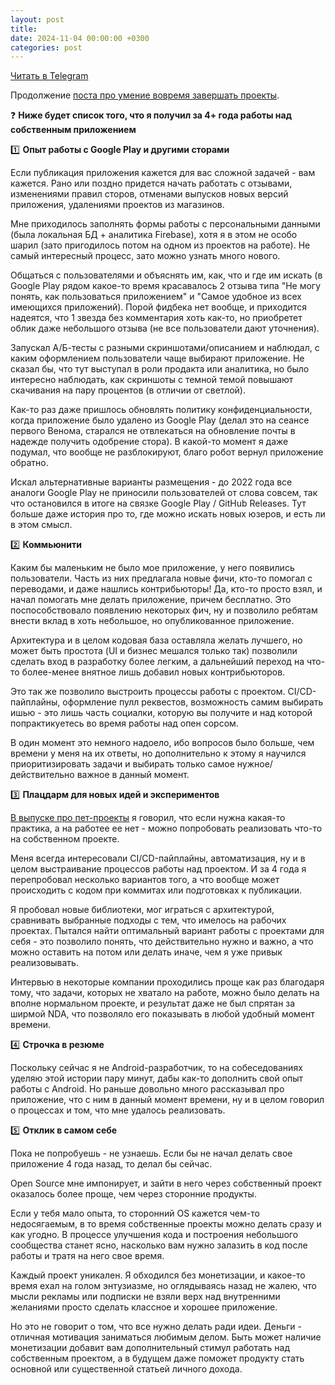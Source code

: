 ```yaml
---
layout: post
title:
date: 2024-11-04 00:00:00 +0300
categories: post
---
```


[Читать в Telegram](https://t.me/fluttermiddlepodcast/351)

Продолжение [поста про умение вовремя завершать проекты](https://t.me/fluttermiddlepodcast/350).

❓ **Ниже будет список того, что я получил за 4+ года работы над собственным приложением**

1️⃣ **Опыт работы с Google Play и другими сторами**

Если публикация приложения кажется для вас сложной задачей - вам кажется. Рано или поздно придется начать работать с
отзывами, изменениями правил сторов, отменами выпусков новых версий приложения, удалениями проектов из магазинов.

Мне приходилось заполнять формы работы с персональными данными (была локальная БД + аналитика Firebase), хотя я в этом
не особо шарил (зато пригодилось потом на одном из проектов на работе). Не самый интересный процесс, зато можно узнать
много нового.

Общаться с пользователями и объяснять им, как, что и где им искать (в Google Play рядом какое-то время красавалось 2
отзыва типа "Не могу понять, как пользоваться приложением" и "Самое удобное из всех имеющихся приложений). Порой фидбека
нет вообще, и приходится надеятся, что 1 звезда без комментария хоть как-то, но приобретет облик даже небольшого
отзыва (не все пользователи дают уточнения).

Запускал A/Б-тесты с разными скриншотами/описанием и наблюдал, с каким оформлением пользователи чаще выбирают
приложение. Не сказал бы, что тут выступал в роли продакта или аналитика, но было интересно наблюдать, как скриншоты с
темной темой повышают скачивания на пару процентов (в отличии от светлой).

Как-то раз даже пришлось обновлять политику конфиденциальности, когда приложение было удалено из Google Play (делал это
на сеансе первого Венома, старался не отвлекаться на обновление почты в надежде получить одобрение стора). В какой-то
момент я даже подумал, что вообще не разблокируют, благо робот вернул приложение обратно.

Искал альтернативные варианты размещения - до 2022 года все аналоги Google Play не приносили пользователей от слова
совсем, так что остановился в итоге на связке Google Play / GitHub Releases. Тут больше даже история про то, где можно
искать новых юзеров, и есть ли в этом смысл.

2️⃣ **Коммьюнити**

Каким бы маленьким не было мое приложение, у него появились пользователи. Часть из них предлагала новые фичи, кто-то
помогал с переводами, и даже нашлись контрибьюторы! Да, кто-то просто взял, и начал помогать мне делать приложение,
причем бесплатно. Это поспособствовало появлению некоторых фич, ну и позволило ребятам внести вклад в хоть небольшое, но
опубликованное приложение.

Архитектура и в целом кодовая база оставляла желать лучшего, но может быть простота (UI и бизнес мешался только так)
позволили сделать вход в разработку более легким, а дальнейший переход на что-то более-менее внятное лишь добавил новых
контрибьюторов.

Это так же позволило выстроить процессы работы с проектом. CI/CD-пайплайны, оформление пулл реквестов, возможность самим
выбирать ишью - это лишь часть социалки, которую вы получите и над которой попрактикуетесь во время работы над опен
сорсом.

В один момент это немного надоело, ибо вопросов было больше, чем времени у меня на их ответы, но дополнительно к этому я
научился приоритизировать задачи и выбирать только самое нужное/действительно важное в данный момент.

3️⃣ **Плацдарм для новых идей и экспериментов**

[В выпуске про пет-проекты](https://t.me/fluttermiddlepodcast/22) я говорил, что если нужна какая-то практика, а на
работее ее нет - можно попробовать реализовать что-то на собственном проекте.

Меня всегда интересовали CI/CD-пайплайны, автоматизация, ну и в целом выстраивание процессов работы над проектом. И за 4
года я перепробовал несколько вариантов того, а что вообще может происходить с кодом при коммитах или подготовках к
публикации.

Я пробовал новые библиотеки, мог играться с архитектурой, сравнивать выбранные подходы с тем, что имелось на рабочих
проектах. Пытался найти оптимальный вариант работы с проектами для себя - это позволило понять, что действительно нужно
и важно, а что можно оставить на потом или делать иначе, чем я уже привык реализовывать.

Интервью в некоторые компании проходились проще как раз благодаря тому, что задачи, которых не хватало на работе, можно
было делать на вполне нормальном проекте, и результат даже не был спрятан за ширмой NDA, что позволяло его показывать в
любой удобный момент времени.

4️⃣ **Строчка в резюме**

Поскольку сейчас я не Android-разработчик, то на собеседованиях уделяю этой истории пару минут, дабы как-то дополнить
свой опыт работы с Android. Но раньше довольно много рассказывал про приложение, что с ним в данный момент времени, ну и
в целом говорил о процессах и том, что мне удалось реализовать.

5️⃣ **Отклик в самом себе**

Пока не попробуешь - не узнаешь. Если бы не начал делать свое приложение 4 года назад, то делал бы сейчас.

Open Source мне импонирует, и зайти в него через собственный проект оказалось более проще, чем через сторонние продукты.

Если у тебя мало опыта, то сторонний OS кажется чем-то недосягаемым, в то время собственные проекты можно делать сразу и
как угодно. В процессе улучшения кода и построения небольшого сообщества станет ясно, насколько вам нужно залазить в код
после работы и тратя на него свое время.

Каждый проект уникален. Я обходился без монетизации, и какое-то время ехал на голом энтузиазме, но оглядываясь назад не
жалею, что мысли рекламы или подписки не взяли верх над внутренними желаниями просто сделать классное и хорошее
приложение.

Но это не говорит о том, что все нужно делать ради идеи. Деньги - отличная мотивация заниматься любимым делом. Быть
может наличие монетизации добавит вам дополнительный стимул работать над собственным проектом, а в будущем даже поможет
продукту стать основной или существенной статьей личного дохода.
